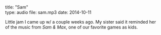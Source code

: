 title: "Sam"  
type: audio
file: sam.mp3
date: 2014-10-11

Little jam I came up w/ a couple weeks ago. My sister said it reminded her of the music from *Sam & Max*, one of our favorite games as kids.
